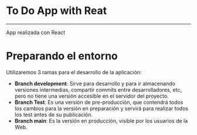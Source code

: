 # To Do App with Reat

---

App realizada con React

# Preparando el entorno

Utilizaremos 3 ramas para el desarrollo de la aplicación:

- **Branch development**: Sirve para desarrollo y para ir almacenando versiones intermedias, compartir commits entre desarrolladores, etc, pero no tiene una versión accesible en el servidor del proyecto.
- **Branch Test**: Es una versión de pre-producción, que contendrá todos los cambios para la versión en preparación y servirá para realizar todos los test antes de su publicación.
- **Branch main**: Es la versión en producción, visible por los usuarios de la Web.
